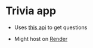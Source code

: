 # Trivia app

- Uses [this api](https://opentdb.com/api_config.php) to get questions

- Might host on [Render](https://render.com/)

